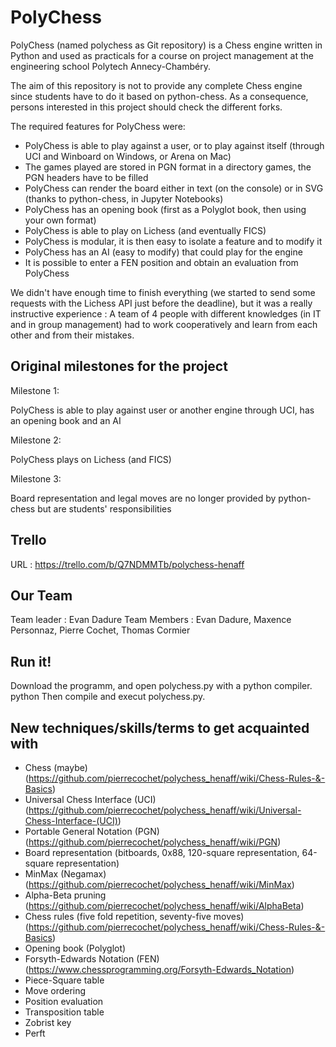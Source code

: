 ﻿# PolyChess

PolyChess (named polychess as Git repository) is a Chess engine written in Python and used as practicals for a course on project management at the engineering school Polytech Annecy-Chambéry. 

The aim of this repository is not to provide any complete Chess engine since students have to do it based on python-chess. As a consequence, persons interested in this project should check the different forks.

The required features for PolyChess were: 

* PolyChess is able to play against a user, or to play against itself (through UCI and Winboard on Windows, or Arena on Mac)
* The games played are stored in PGN format in a directory games, the PGN headers have to be filled
* PolyChess can render the board either in text (on the console) or in SVG (thanks to python-chess, in Jupyter Notebooks)
* PolyChess has an opening book (first as a Polyglot book, then using your own format)
* PolyChess is able to play on Lichess (and eventually FICS)
* PolyChess is modular, it is then easy to isolate a feature and to modify it
* PolyChess has an AI (easy to modify) that could play for the engine
* It is possible to enter a FEN position and obtain an evaluation from PolyChess

We didn't have enough time to finish everything (we started to send some requests with the Lichess API just before the deadline), but it was a really instructive experience : A team of 4 people with different knowledges (in IT and in group management) had to work cooperatively and learn from each other and from their mistakes.

## Original milestones for the project

Milestone 1:

PolyChess is able to play against user or another engine through UCI, has an opening book and an AI

Milestone 2:

PolyChess plays on Lichess (and FICS) 

Milestone 3:

Board representation and legal moves are no longer provided by python-chess but are students' responsibilities

## Trello 

URL : https://trello.com/b/Q7NDMMTb/polychess-henaff

## Our Team 

Team leader : Evan Dadure
Team Members : Evan Dadure, Maxence Personnaz, Pierre Cochet, Thomas Cormier

## Run it!

Download the programm, and open polychess.py with a python compiler. python
Then compile and execut polychess.py.

## New techniques/skills/terms to get acquainted with

* Chess (maybe) (https://github.com/pierrecochet/polychess_henaff/wiki/Chess-Rules-&-Basics)
* Universal Chess Interface (UCI) (https://github.com/pierrecochet/polychess_henaff/wiki/Universal-Chess-Interface-(UCI))
* Portable General Notation (PGN) (https://github.com/pierrecochet/polychess_henaff/wiki/PGN)
* Board representation (bitboards, 0x88, 120-square representation, 64-square representation)
* MinMax (Negamax) (https://github.com/pierrecochet/polychess_henaff/wiki/MinMax)
* Alpha-Beta pruning (https://github.com/pierrecochet/polychess_henaff/wiki/AlphaBeta)
* Chess rules (five fold repetition, seventy-five moves) (https://github.com/pierrecochet/polychess_henaff/wiki/Chess-Rules-&-Basics)
* Opening book (Polyglot)
* Forsyth-Edwards Notation (FEN) (https://www.chessprogramming.org/Forsyth-Edwards_Notation)
* Piece-Square table
* Move ordering
* Position evaluation
* Transposition table
* Zobrist key
* Perft
